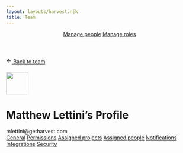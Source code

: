 ```yaml
---
layout: layouts/harvest.njk
title: Team
---
```


<header id="top-nav">
  <nav>
    <a href="{{ '/team' | url }}" class="is-active">Manage people</a>
    <a href="#">Manage roles</a>
  </nav>
</header>

<main>
  <div class="flex mb-16" style="height:38px">
    <a href="{{ '/team-analysis' | url }}" class="button button-sm">
      <svg xmlns="http://www.w3.org/2000/svg" width="15" height="15" viewBox="0 0 24 24" fill="none" stroke="currentColor" stroke-width="2" stroke-linecap="round" stroke-linejoin="round"><line x1="19" y1="12" x2="5" y2="12"></line><polyline points="12 19 5 12 12 5"></polyline></svg> Back to team
    </a>
  </div>

  <div class="flex">
    <img src="https://matthewlettini.me/images/matthew-lettini-avatar.jpg" class="avatar" width="60" height="60">
    <div class="ml-8">
      <h1>Matthew Lettini’s Profile</h1>
      mlettini@getharvest.com
    </div>
  </div>

  <div class="tabs mt-16 mb-16">
    <nav>
      <a href="#" class="is-active">General</a>
      <a href="#">Permissions</a>
      <a href="#">Assigned projects</a>
      <a href="#">Assigned people</a>
      <a href="#">Notifications</a>
      <a href="#">Integrations</a>
      <a href="#">Security</a>
    </nav>
  </div>

</main>
